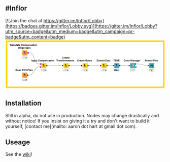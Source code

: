 #Inflor
--------------------------------------------

[![Join the chat at https://gitter.im/Inflor/Lobby](https://badges.gitter.im/Inflor/Lobby.svg)](https://gitter.im/Inflor/Lobby?utm_source=badge&utm_medium=badge&utm_campaign=pr-badge&utm_content=badge)
![A typical Inflor workflow](https://github.com/AaronNHart/Inflor/blob/master/wiki/demo-workflow.png)


## Installation
Still in alpha, do not use in production. Nodes may change drastically and without notice! If you insist on giving it a try and don't want to build it yourself, [contact me](mailto: aaron dot hart at gmail dot com).

## Useage 
See the [wiki](https://github.com/AaronNHart/Inflor/wiki)!  
